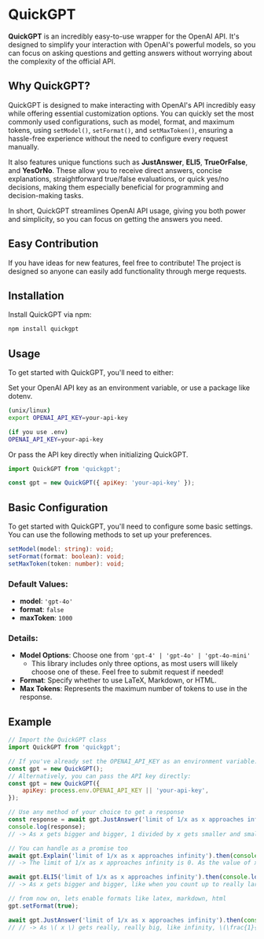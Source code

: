 # QuickGPT

**QuickGPT** is an incredibly easy-to-use wrapper for the OpenAI API. It's designed to simplify your interaction with OpenAI's powerful models, so you can focus on asking questions and getting answers without worrying about the complexity of the official API.

## Why QuickGPT?

QuickGPT is designed to make interacting with OpenAI's API incredibly easy while offering essential customization options. You can quickly set the most commonly used configurations, such as model, format, and maximum tokens, using `setModel()`, `setFormat()`, and `setMaxToken()`, ensuring a hassle-free experience without the need to configure every request manually.

It also features unique functions such as **JustAnswer**, **ELI5**, **TrueOrFalse**, and **YesOrNo**. These allow you to receive direct answers, concise explanations, straightforward true/false evaluations, or quick yes/no decisions, making them especially beneficial for programming and decision-making tasks.

In short, QuickGPT streamlines OpenAI API usage, giving you both power and simplicity, so you can focus on getting the answers you need.

## Easy Contribution

If you have ideas for new features, feel free to contribute! The project is designed so anyone can easily add functionality through merge requests.

## Installation

Install QuickGPT via npm:

```bash
npm install quickgpt
```

## Usage

To get started with QuickGPT, you'll need to either:

Set your OpenAI API key as an environment variable, or use a package like dotenv.

```bash
(unix/linux)
export OPENAI_API_KEY=your-api-key

(if you use .env)
OPENAI_API_KEY=your-api-key
```

Or pass the API key directly when initializing QuickGPT.

```js
import QuickGPT from 'quickgpt';

const gpt = new QuickGPT({ apiKey: 'your-api-key' });
```

## Basic Configuration

To get started with QuickGPT, you'll need to configure some basic settings. You can use the following methods to set up your preferences.

```typescript
setModel(model: string): void;
setFormat(format: boolean): void;
setMaxToken(token: number): void;
```

### Default Values:

-   **model**: `'gpt-4o'`
-   **format**: `false`
-   **maxToken**: `1000`

### Details:

-   **Model Options**: Choose one from `'gpt-4' | 'gpt-4o' | 'gpt-4o-mini'`
    -   This library includes only three options, as most users will likely choose one of these. Feel free to submit request if needed!
-   **Format**: Specify whether to use LaTeX, Markdown, or HTML.
-   **Max Tokens**: Represents the maximum number of tokens to use in the response.

## Example

```javascript
// Import the QuickGPT class
import QuickGPT from 'quickgpt';

// If you've already set the OPENAI_API_KEY as an environment variable:
const gpt = new QuickGPT();
// Alternatively, you can pass the API key directly:
const gpt = new QuickGPT({
    apiKey: process.env.OPENAI_API_KEY || 'your-api-key',
});

// Use any method of your choice to get a response
const response = await gpt.JustAnswer('limit of 1/x as x approaches infinity');
console.log(response);
// -> As x gets bigger and bigger, 1 divided by x gets smaller and smaller. So, the limit of 1/x as x approaches infinity is 0.

// You can handle as a promise too
await gpt.Explain('limit of 1/x as x approaches infinity').then(console.log);
// -> The limit of 1/x as x approaches infinity is 0. As the value of x becomes larger and larger, the value of 1/x becomes smaller and closer to 0. This is because you are dividing 1 by an increasingly large number, which reduces the overall value towards zero.

await gpt.ELI5('limit of 1/x as x approaches infinity').then(console.log);
// -> As x gets bigger and bigger, like when you count up to really large numbers, the fraction 1/x becomes a smaller and smaller piece because you're dividing 1 by a bigger number each time. It's like if you have one cookie and you share it with more and more friends, each friend gets a tinier and tinier piece. So, as x goes to infinity, 1/x gets closer and closer to 0. That's the limit!

// from now on, lets enable formats like latex, markdown, html
gpt.setFormat(true);

await gpt.JustAnswer('limit of 1/x as x approaches infinity').then(console.log);
// // -> As \( x \) gets really, really big, like infinity, \(\frac{1}{x}\) gets really, really small, like zero. So, the limit of \(\frac{1}{x}\) as \( x \) goes to infinity is 0.
```
